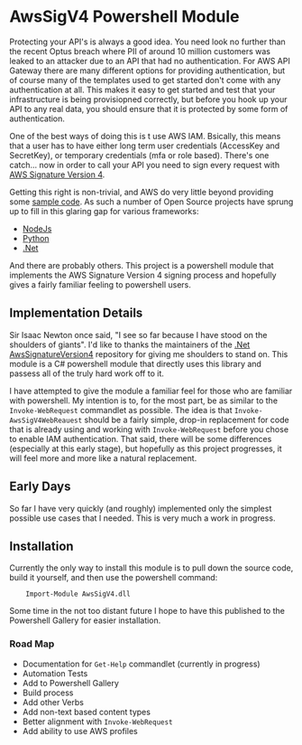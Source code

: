 # AwsSigV4 Powershell Module

Protecting your API's is always a good idea. You need look no further than the recent Optus breach where PII
of around 10 million customers was leaked to an attacker due to an API that had no authentication. For AWS
API Gateway there are many different options for providing authentication, but of course many of the templates
used to get started don't come with any authentication at all. This makes it easy to get started and test that your
infrastructure is being provisiopned correctly, but before you hook up your API to any real data, you should
ensure that it is protected by some form of authentication.

One of the best ways of doing this is t use AWS IAM. Bsically, this means that a user has to have either long term
user credentials (AccessKey and SecretKey), or temporary credentials (mfa or role based). There's one catch... now
in order to call your API you need to sign every request with
[AWS Signature Version 4](https://docs.aws.amazon.com/general/latest/gr/signature-version-4.html).

Getting this right is non-trivial, and AWS do very little beyond providing some
[sample code](https://docs.aws.amazon.com/general/latest/gr/sigv4-signed-request-examples.html). As such a number of
Open Source projects have sprung up to fill in this glaring gap for various frameworks:

* [NodeJs](https://www.npmjs.com/package/aws4)
* [Python](https://pypi.org/project/aws-requests-auth/)
* [.Net](https://www.nuget.org/packages/AwsSignatureVersion4/)

And there are probably others. This project is a powershell module that implements the AWS Signature Version 4
signing process and hopefully gives a fairly familiar feeling to powershell users.

## Implementation Details

Sir Isaac Newton once said, "I see so far because I have stood on the shoulders of giants". I'd like to thanks the
maintainers of the [.Net AwsSignatureVersion4](https://github.com/FantasticFiasco/aws-signature-version-4) repository
for giving me shoulders to stand on. This module is a C# powershell module that directly uses this library and passess
all of the truly hard work off to it.

I have attempted to give the module a familiar feel for those who are familiar with powershell. My intention is to,
for the most part, be as similar to the `Invoke-WebRequest` commandlet as possible. The idea is that `Invoke-AwsSigV4WebReauest`
should be a fairly simple, drop-in replacement for code that is already using and working with `Invoke-WebRequest`
before you chose to enable IAM authentication. That said, there will be some differences (especially at this early stage),
but hopefully as this project progresses, it will feel more and more like a natural replacement.

## Early Days

So far I have very quickly (and roughly) implemented only the simplest possible use cases that I needed. This is
very much a work in progress.

## Installation

Currently the only way to install this module is to pull down the source code, build it yourself, and then use the powershell command:

```pwsh
    Import-Module AwsSigV4.dll
```

Some time in the not too distant future I hope to have this published to the Powershell Gallery for easier installation.

### Road Map

* Documentation for `Get-Help` commandlet (currently in progress)
* Automation Tests
* Add to Powershell Gallery
* Build process
* Add other Verbs
* Add non-text based content types
* Better alignment with `Invoke-WebRequest`
* Add ability to use AWS profiles
